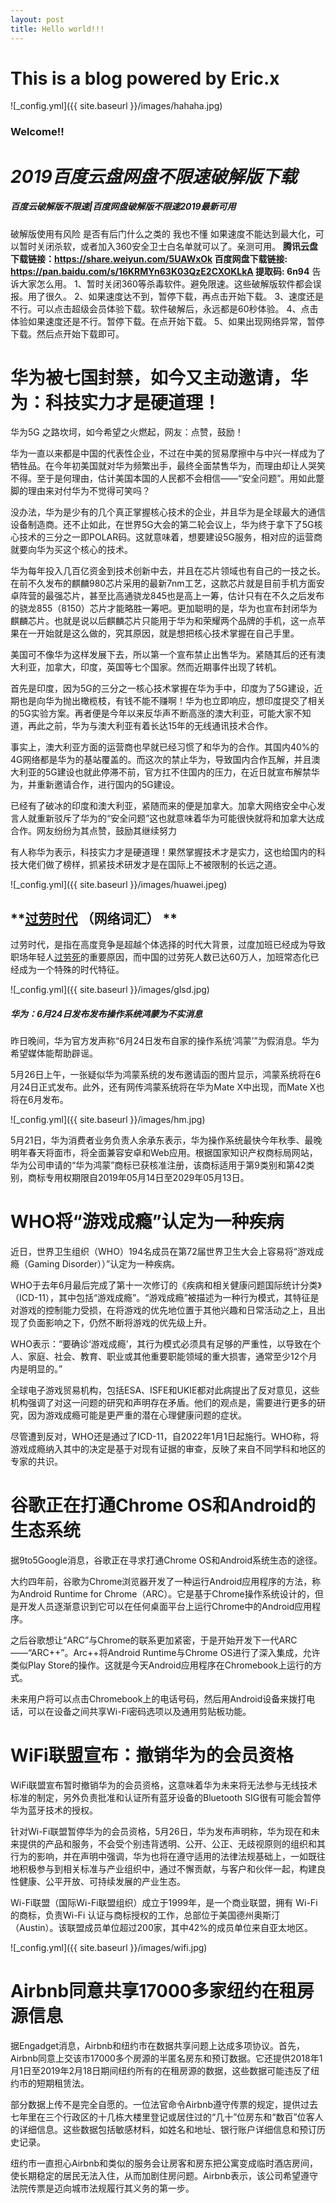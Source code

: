 ```yaml
---
layout: post
title: Hello world!!!
---
```


# This is a blog powered by Eric.x

![_config.yml]({{ site.baseurl }}/images/hahaha.jpg)

### Welcome!!

# _***2019百度云盘网盘不限速破解版下载***_
#####   _百度云破解版不限速|百度网盘破解版不限速2019最新可用_
破解版使用有风险 是否有后门什么之类的 我也不懂
如果速度不能达到最大化，可以暂时关闭杀软，或者加入360安全卫士白名单就可以了。亲测可用。
**腾讯云盘下载链接：https://share.weiyun.com/5UAWxOk
百度网盘下载链接: https://pan.baidu.com/s/16KRMYn63K03QzE2CXOKLkA 提取码: 6n94**
告诉大家怎么用。
1、暂时关闭360等杀毒软件。避免限速。这些破解版软件都会误报。用了很久。
2、如果速度达不到，暂停下载，再点击开始下载。
3、速度还是不行。可以点击超级会员体验下载。软件破解后，永远都是60秒体验。
4、点击体验如果速度还是不行。暂停下载。在点开始下载。
5、如果出现网络异常，暂停下载。然后点开始下载即可。





# **华为被七国封禁，如今又主动邀请，华为：科技实力才是硬道理！**
华为5G 之路坎坷，如今希望之火燃起，网友：点赞，鼓励！

华为一直以来都是中国的代表性企业，不过在中美的贸易摩擦中与中兴一样成为了牺牲品。在今年初美国就对华为频繁出手，最终全面禁售华为，而理由却让人哭笑不得。至于是何理由，估计美国本国的人民都不会相信——“安全问题”。用如此蹩脚的理由来对付华为不觉得可笑吗？


没办法，华为是少有的几个真正掌握核心技术的企业，并且华为是全球最大的通信设备制造商。还不止如此，在世界5G大会的第二轮会议上，华为终于拿下了5G核心技术的三分之一即POLAR码。这就意味着，想要建设5G服务，相对应的运营商就要向华为买这个核心的技术。


华为每年投入几百亿资金到技术创新中去，并且在芯片领域也有自己的一技之长。在前不久发布的麒麟980芯片采用的最新7nm工艺，这款芯片就是目前手机方面安卓阵营的最强芯片，甚至比高通骁龙845也是高上一筹，估计只有在不久之后发布的骁龙855（8150）芯片才能略胜一筹吧。更加聪明的是，华为也宣布封闭华为麒麟芯片。也就是说以后麒麟芯片只能用于华为和荣耀两个品牌的手机，这一点苹果在一开始就是这么做的，究其原因，就是想把核心技术掌握在自己手里。

美国可不像华为这样发展下去，所以第一个宣布禁止出售华为。紧随其后的还有澳大利亚，加拿大，印度，英国等七个国家。然而近期事件出现了转机。


首先是印度，因为5G的三分之一核心技术掌握在华为手中，印度为了5G建设，近期也是向华为抛出橄榄枝，有钱不能不赚啊！华为也立即响应，想印度提交了相关的5G实验方案。再者便是今年以来反华声不断高涨的澳大利亚，可能大家不知道，再此之前，华为与澳大利亚有着长达15年的无线通讯技术合作。


事实上，澳大利亚方面的运营商也早就已经习惯了和华为的合作。其国内40%的4G网络都是华为的基站覆盖的。而这次的禁止华为，导致国内合作瓦解，并且澳大利亚的5G建设也就此停滞不前，官方扛不住国内的压力，在近日就宣布解禁华为，并重新邀请合作，进行国内的5G建设。


已经有了破冰的印度和澳大利亚，紧随而来的便是加拿大。加拿大网络安全中心发言人就重新驳斥了华为的“安全问题”这也就意味着华为可能很快就将和加拿大达成合作。网友纷纷为其点赞，鼓励其继续努力

有人称华为表示，科技实力才是硬道理！果然掌握技术才是实力，这也给国内的科技大佬们做了榜样，抓紧技术研发才是在国际上不被限制的长远之道。


![_config.yml]({{ site.baseurl }}/images/huawei.jpeg)

## **[过劳时代](https://book.douban.com/subject/30268916/) （网络词汇） **
过劳时代，是指在高度竞争是超越个体选择的时代大背景，过度加班已经成为导致职场年轻人[过劳死](https://baike.baidu.com/item/%E8%BF%87%E5%8A%B3%E6%AD%BB/97896)的重要原因，而中国的过劳死人数已达60万人，加班常态化已经成为一个特殊的时代特征。

![_config.yml]({{ site.baseurl }}/images/glsd.jpg)

##### 华为：6月24日发布发布操作系统鸿蒙为不实消息

昨日晚间，华为官方发声称“6月24日发布自家的操作系统‘鸿蒙’”为假消息。华为希望媒体能帮助辟谣。

5月26日上午，一张疑似华为鸿蒙系统的发布邀请函的图片显示，鸿蒙系统将在6月24日正式发布。此外，还有网传鸿蒙系统将在华为Mate X中出现，而Mate X也将在6月发布。

![_config.yml]({{ site.baseurl }}/images/hm.jpg)

5月21日，华为消费者业务负责人余承东表示，华为操作系统最快今年秋季、最晚明年春天将面市，将全面兼容安卓和Web应用。根据国家知识产权商标局网站，华为公司申请的“华为鸿蒙”商标已获核准注册，该商标适用于第9类别和第42类别，商标专用权期限自2019年05月14日至2029年05月13日。

# **WHO将“游戏成瘾”认定为一种疾病**

近日，世界卫生组织（WHO）194名成员在第72届世界卫生大会上容易将“游戏成瘾（Gaming Disorder））”认定为一种疾病。

WHO于去年6月最后完成了第十一次修订的《疾病和相关健康问题国际统计分类》（ICD-11），其中包括“游戏成瘾”。“游戏成瘾”被描述为一种行为模式，其特征是对游戏的控制能力受损，在将游戏的优先地位置于其他兴趣和日常活动之上，且出现了负面影响之下，仍然不断将游戏的优先级上升。

WHO表示：“要确诊‘游戏成瘾’，其行为模式必须具有足够的严重性，以导致在个人、家庭、社会、教育、职业或其他重要职能领域的重大损害，通常至少12个月内是明显的。”

全球电子游戏贸易机构，包括ESA、ISFE和UKIE都对此病提出了反对意见，这些机构强调了对这一问题的研究和声明存在矛盾。他们的观点是，需要进行更多的研究，因为游戏成瘾可能是更严重的潜在心理健康问题的症状。

尽管遭到反对，WHO还是通过了ICD-11，自2022年1月1日起施行。WHO称，将游戏成瘾纳入其中的决定是基于对现有证据的审查，反映了来自不同学科和地区的专家的共识。

# **谷歌正在打通Chrome OS和Android的生态系统**

据9to5Google消息，谷歌正在寻求打通Chrome OS和Android系统生态的途径。

大约四年前，谷歌为Chrome浏览器开发了一种运行Android应用程序的方法，称为Android Runtime for Chrome（ARC）。它是基于Chrome操作系统设计的，但是开发人员逐渐意识到它可以在任何桌面平台上运行Chrome中的Android应用程序。

之后谷歌想让“ARC”与Chrome的联系更加紧密，于是开始开发下一代ARC——“ARC++”。Arc++将Android Runtime与Chrome OS进行了深入集成，允许类似Play Store的操作。这就是今天Android应用程序在Chromebook上运行的方式。

未来用户将可以点击Chromebook上的电话号码，然后用Android设备来拨打电话，可以在设备之间共享Wi-Fi密码选项以及通用剪贴板功能。

# **WiFi联盟宣布：撤销华为的会员资格**

WiFi联盟宣布暂时撤销华为的会员资格，这意味着华为未来将无法参与无线技术标准的制定，另外负责批准和认证所有蓝牙设备的Bluetooth SIG很有可能会暂停华为蓝牙技术的授权。

针对Wi-Fi联盟暂停华为的会员资格，5月26日，华为发布声明称，华为现在和未来提供的产品和服务，不会受个别违背透明、公开、公正、无歧视原则的组织和其行为的影响，并在声明中强调，华为也将在遵守适用的法律法规基础上，一如既往地积极参与到相关标准与产业组织中，通过不懈贡献，与客户和伙伴一起，构建良性健康、公平开放、可持续发展的产业生态。

Wi-Fi联盟（国际Wi-Fi联盟组织）成立于1999年，是一个商业联盟，拥有 Wi-Fi的商标，负责Wi-Fi 认证与商标授权的工作，总部位于美国德州奥斯汀（Austin）。该联盟成员单位超过200家，其中42%的成员单位来自亚太地区。

![_config.yml]({{ site.baseurl }}/images/wifi.jpg)

# **Airbnb同意共享17000多家纽约在租房源信息**

据Engadget消息，Airbnb和纽约市在数据共享问题上达成多项协议。首先，Airbnb同意上交该市17000多个房源的半匿名房东和预订数据。它还提供2018年1月1日至2019年2月18日期间纽约所有的在租房源的数据，这些数据可能违反了纽约市的短期租赁法。

部分数据上传不是完全自愿的。一位法官命令Airbnb遵守传票的规定，提供过去七年里在三个行政区的十几栋大楼里登记或居住过的“几十”位房东和“数百”位客人的详细信息。这些数据包括敏感材料，如姓名和地址、银行账户详细信息和预订历史记录。

纽约市一直担心Airbnb和类似的服务会让房客和房东把公寓变成临时酒店房间，使长期稳定的居民无法入住，从而加剧住房问题。Airbnb表示，该公司希望遵守法院传票是迈向城市法规履行其义务的第一步。



